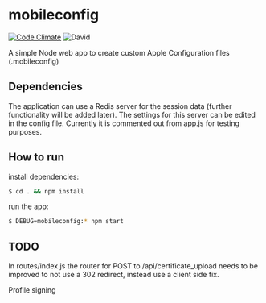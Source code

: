 # mobileconfig
[![Code Climate](https://codeclimate.com/github/MarkusAndersons/mobileconfig/badges/gpa.svg)](https://codeclimate.com/github/MarkusAndersons/mobileconfig)
![David](https://david-dm.org/markusandersons/mobileconfig.svg)

A simple Node web app to create custom Apple Configuration files (.mobileconfig)


## Dependencies
The application can use a Redis server for the session data (further functionality will be added later). The settings for this server can be edited in the config file. Currently it is commented out from app.js for testing purposes.

## How to run

install dependencies:
```bash
$ cd . && npm install
```
run the app:
```bash
$ DEBUG=mobileconfig:* npm start
```

## TODO
In routes/index.js the router for POST to /api/certificate_upload needs to be improved to not use a 302 redirect, instead use a client side fix.

Profile signing
